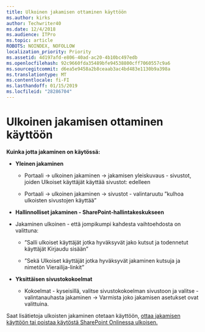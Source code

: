```yaml
---
title: Ulkoinen jakamisen ottaminen käyttöön
ms.author: kirks
author: Techwriter40
ms.date: 12/4/2018
ms.audience: ITPro
ms.topic: article
ROBOTS: NOINDEX, NOFOLLOW
localization_priority: Priority
ms.assetid: 4d197afd-e806-40ad-ac20-4b10bc497edb
ms.openlocfilehash: 92c9660fda35489bfe94538800cff7060557c9a6
ms.sourcegitcommit: d6ea5e9458a2b8ceaab3ac4bd483e1130b9a398a
ms.translationtype: MT
ms.contentlocale: fi-FI
ms.lasthandoff: 01/15/2019
ms.locfileid: "28286704"
---
```

# <a name="enable-external-sharing"></a>Ulkoinen jakamisen ottaminen käyttöön

 **Kuinka jotta jakaminen on käytössä:**
  
- **Yleinen jakaminen**
    
  - Portaali -\> ulkoinen jakaminen -\> jakamisen yleiskuvaus - sivustot, joiden Ulkoiset käyttäjät käyttää sivustot: edelleen
    
  - Portaali -\> ulkoinen jakaminen -\> sivustot - valintaruutu ”kulhoa ulkoisten sivustojen käyttää”
    
- **Hallinnolliset jakaminen - SharePoint-hallintakeskukseen**
    
- Jakaminen ulkoinen - että jompikumpi kahdesta vaihtoehdosta on valittuna:
    
  - ”Salli ulkoiset käyttäjät jotka hyväksyvät jako kutsut ja todennetut käyttäjät Kirjaudu sisään”
    
  - ”Sekä Ulkoiset käyttäjät jotka hyväksyvät jakaminen kutsuja ja nimetön Vierailija-linkit”
    
- **Yksittäisen sivustokokoelmat**
    
  - Kokoelmat - kyseisillä, valitse sivustokokoelman sivustoon ja valitse - valintanauhasta jakaminen -\> Varmista joko jakamisen asetukset ovat valittuina.
    
Saat lisätietoja ulkoisten jakaminen otetaan käyttöön, [ottaa jakamisen käyttöön tai poistaa käytöstä SharePoint Onlinessa ulkoisen.](https://go.microsoft.com/fwlink/?linkid=2047681&amp;clcid=0x409)
  

